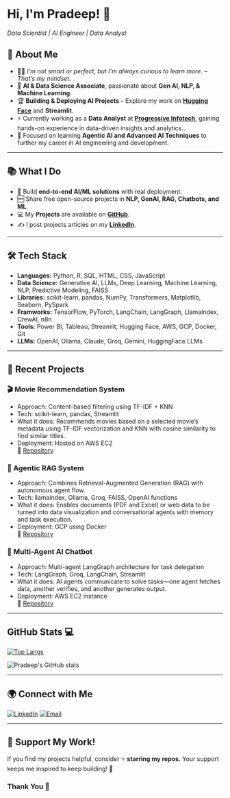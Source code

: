 # Hi, I'm Pradeep! 👋
*Data Scientist | AI Engineer | Data Analyst*

## 🚀 About Me

- 👨‍💻 *I'm not smart or perfect, but I'm always curious to learn more. – That’s my mindset.*
- 🎯 **AI & Data Science Associate**, passionate about **Gen AI, NLP, & Machine Learning**.
- 🏆 **Building & Deploying AI Projects** – Explore my work on **[Hugging Face](https://huggingface.co/PradeepBodhi)** and **Streamlit**.  
- ⚡ Currently working as a **Data Analyst** at **[Progressive Infotech](https://www.progressive.in)**, gaining hands-on experience in data-driven insights and analytics..  
- 🌱 Focused on learning **Agentic AI and Advanced AI Techniques**  to further my career in AI engineering and development.
  

---

## 📚 What I Do

- 🧠 Build **end-to-end AI/ML solutions** with real deployment.
- 🆓 Share free open-source projects in **NLP, GenAI, RAG, Chatbots, and ML**.
- 💻 My **Projects** are available on **[GitHub](https://github.com/bodhipradeep?tab=repositories)**.
- ✍️ I post projects articles on my **[LinkedIn](https://www.linkedin.com/in/bodhi-pradeep/)**.

---

## 🛠️ Tech Stack
- **Languages:** Python, R, SQL, HTML, CSS, JavaScript
- **Data Science:** Generative AI, LLMs, Deep Learning, Machine Learning, NLP, Predictive Modeling, FAISS 
- **Libraries:** scikit-learn, pandas, NumPy, Transformers, Matplotlib, Seaborn, PySpark
- **Framworks:** TensorFlow, PyTorch, LangChain, LangGraph, LlamaIndex, CrewAI, n8n 
- **Tools:** Power BI, Tableau, Streamlit, Hugging Face, AWS, GCP, Docker, Git 
- **LLMs:** OpenAI, Ollama, Claude, Groq, Gemini, HuggingFace LLMs

---

## 🚧 Recent Projects

### 🎬 Movie Recommendation System
- Approach: Content-based filtering using TF-IDF + KNN
- Tech: scikit-learn, pandas, Streamlit
- What it does: Recommends movies based on a selected movie’s metadata using TF-IDF vectorization and KNN with cosine similarity to find similar titles.
- Deployment: Hosted on AWS EC2   
🔗 [Repository](https://github.com/bodhipradeep/Movie_Rec_Content_base)

### 🧠 Agentic RAG System
- Approach: Combines Retrieval-Augmented Generation (RAG) with autonomous agent flow.
- Tech: llamaindex, Ollama, Groq, FAISS, OpenAI functions
- What it does: Enables documents (PDF and Excel) or web data to be turned into data visualization and conversational agents with memory and task execution.
- Deployment: GCP using Docker   
🔗 [Repository](https://github.com/bodhipradeep/Agentic-RAG-LlamaIndex)

### 🤖 Multi-Agent AI Chatbot
- Approach: Multi-agent LangGraph architecture for task delegation
- Tech: LangGraph, Groq, LangChain, Streamlit
- What it does: AI agents communicate to solve tasks—one agent fetches data, another verifies, and another generates output.
- Deployment: AWS EC2 instance   
🔗 [Repository](https://github.com/bodhipradeep/Langgraph/tree/main/Multi-Agent-Chatbot)
  
---

## GitHub Stats 💻
  
[![Top Langs](https://github-readme-stats.vercel.app/api/top-langs/?username=bodhipradeep&layout=compact&theme=radical)](https://github.com/anuraghazra/github-readme-stats)

![Pradeep's GitHub stats](https://github-readme-stats.vercel.app/api?username=bodhipradeep&show_icons=true&theme=radical)

---
## 🌍 Connect with Me

[![LinkedIn](https://skillicons.dev/icons?i=linkedin)](https://www.linkedin.com/in/pradeep-kumar8/) 
[![Email](https://skillicons.dev/icons?i=gmail)](mailto:pradeep.kmr.pro@gmail.com)
 
---
## 💖 Support My Work!

If you find my projects helpful, consider ⭐️ **starring my repos.**
Your support keeps me inspired to keep building! 🚀

### Thank You 🙏
